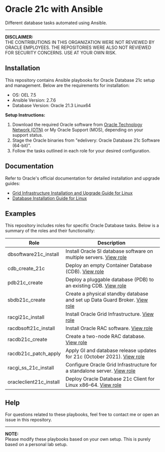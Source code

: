 # Oracle 21c with Ansible

Different database tasks automated using Ansible.

---

**DISCLAIMER:**  
THE CONTRIBUTIONS IN THIS ORGANIZATION WERE NOT REVIEWED BY ORACLE EMPLOYEES. THE REPOSITORIES WERE ALSO NOT REVIEWED FOR SECURITY CONCERNS. USE AT YOUR OWN RISK.

## Installation

This repository contains Ansible playbooks for Oracle Database 21c setup and management. Below are the requirements for installation:

- OS: OEL 7.5
- Ansible Version: 2.7.6
- Database Version: Oracle 21.3 Linux64

**Setup Instructions:**
1. Download the required Oracle software from [Oracle Technology Network (OTN)](http://www.oracle.com/technetwork/indexes/downloads/index.html) or My Oracle Support (MOS), depending on your support status.
2. Stage the Oracle binaries from "edelivery: Oracle Database 21c Software (64-bit)".
3. Follow the tasks outlined in each role for your desired configuration.

## Documentation

Refer to Oracle's official documentation for detailed installation and upgrade guides:

- [Grid Infrastructure Installation and Upgrade Guide for Linux](https://docs.oracle.com/en/database/oracle/oracle-database/21/install-and-upgrade.html)
- [Database Installation Guide for Linux](https://docs.oracle.com/en/database/oracle/oracle-database/21/ladbi/index.html)

## Examples

This repository includes roles for specific Oracle Database tasks. Below is a summary of the roles and their functionality:

| Role                   | Description                                                                                                                                          |
|------------------------|------------------------------------------------------------------------------------------------------------------------------------------------------|
| dbsoftware21c_install | Install Oracle SI database software on multiple servers. [View role](https://github.com/asiandevs/oracle21c/tree/main/roles/dbsoftware21c_install)   |
| cdb_create_21c        | Deploy an empty Container Database (CDB). [View role](https://github.com/asiandevs/oracle21c/tree/main/roles/cdb_create_21c)                        |
| pdb21c_create         | Deploy a pluggable database (PDB) to an existing CDB. [View role](https://github.com/asiandevs/oracle21c/tree/main/roles/pdb21c_create)             |
| sbdb21c_create        | Create a physical standby database and set up Data Guard Broker. [View role](https://github.com/asiandevs/oracle21c/tree/main/roles/sbdb21c_create) |
| racgi21c_install      | Install Oracle Grid Infrastructure. [View role](https://github.com/asiandevs/oracle21c/tree/main/roles/racgi21c_install)                            |
| racdbsoft21c_install  | Install Oracle RAC software. [View role](https://github.com/asiandevs/oracle21c/tree/main/roles/racdbsoft21c_install)                                |
| racdb21c_create       | Create a two-node RAC database. [View role](https://github.com/asiandevs/oracle21c/tree/main/roles/racdb21c_create)                                  |
| racdb21c_patch_apply  | Apply GI and database release updates for 21c (October 2021). [View role](https://github.com/asiandevs/oracle21c/tree/main/roles/racdb21c_patch_apply) |
| racgi_ss_21c_install  | Configure Oracle Grid Infrastructure for a standalone server. [View role](https://github.com/asiandevs/oracle21c/tree/main/roles/racgi_ss_21c_install) |
| oracleclient21c_install | Deploy Oracle Database 21c Client for Linux x86–64. [View role](https://github.com/asiandevs/oracle21c/tree/main/roles/oracleclient21c_install)   |

## Help

For questions related to these playbooks, feel free to contact me or open an issue in this repository.

---

**NOTE:**  
Please modify these playbooks based on your own setup. This is purely based on a personal lab setup.
